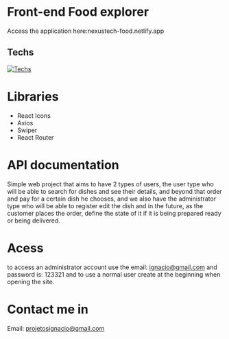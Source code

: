 
# Front-end Food explorer
Access the application here:nexustech-food.netlify.app

## Techs

[![Techs](https://skillicons.dev/icons?i=react,styledcomponents,vite,axios)](https://skillicons.dev)

# Libraries
- React Icons
- Axios
- Swiper
- React Router
# API documentation
Simple web project that aims to have 2 types of users, the user type who will be able to search for dishes and see their details, and beyond that order and pay for a certain dish he chooses, and we also have the administrator type who will be able to register edit the dish and in the future, as the customer places the order, define the state of it if it is being prepared ready or being delivered.

# Acess
to access an administrator account use the email: ignacio@gmail.com and password is: 123321 and to use a normal user create at the beginning when opening the site.


# Contact me in
Email: projetosignacio@gmail.com
